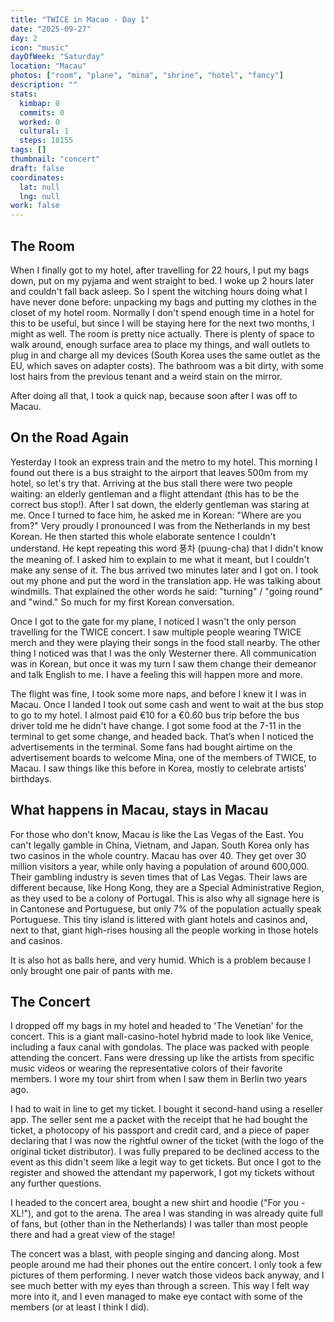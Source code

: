 ```yaml
---
title: "TWICE in Macao - Day 1"
date: "2025-09-27"
day: 2
icon: "music"
dayOfWeek: "Saturday"
location: "Macau"
photos: ["room", "plane", "mina", "shrine", "hotel", "fancy"]
description: ""
stats:
  kimbap: 0
  commits: 0
  worked: 0
  cultural: 1
  steps: 18155
tags: []
thumbnail: "concert"
draft: false
coordinates:
  lat: null
  lng: null
work: false
---
```


## The Room
When I finally got to my hotel, after travelling for 22 hours, I put my bags down, put on my pyjama and went straight to bed. I woke up 2 hours later and couldn't fall back asleep. So I spent the witching hours doing what I have never done before: unpacking my bags and putting my clothes in the closet of my hotel room. Normally I don't spend enough time in a hotel for this to be useful, but since I will be staying here for the next two months, I might as well. The room is pretty nice actually. There is plenty of space to walk around, enough surface area to place my things, and wall outlets to plug in and charge all my devices (South Korea uses the same outlet as the EU, which saves on adapter costs). The bathroom was a bit dirty, with some lost hairs from the previous tenant and a weird stain on the mirror.  

After doing all that, I took a quick nap, because soon after I was off to Macau.  

## On the Road Again
Yesterday I took an express train and the metro to my hotel. This morning I found out there is a bus straight to the airport that leaves 500m from my hotel, so let's try that. Arriving at the bus stall there were two people waiting: an elderly gentleman and a flight attendant (this has to be the correct bus stop!). After I sat down, the elderly gentleman was staring at me. Once I turned to face him, he asked me in Korean: "Where are you from?" Very proudly I pronounced I was from the Netherlands in my best Korean. He then started this whole elaborate sentence I couldn't understand. He kept repeating this word 풍차 (puung-cha) that I didn't know the meaning of. I asked him to explain to me what it meant, but I couldn't make any sense of it. The bus arrived two minutes later and I got on. I took out my phone and put the word in the translation app. He was talking about windmills. That explained the other words he said: "turning" / "going round" and "wind." So much for my first Korean conversation.  

Once I got to the gate for my plane, I noticed I wasn't the only person travelling for the TWICE concert. I saw multiple people wearing TWICE merch and they were playing their songs in the food stall nearby. The other thing I noticed was that I was the only Westerner there. All communication was in Korean, but once it was my turn I saw them change their demeanor and talk English to me. I have a feeling this will happen more and more.  

The flight was fine, I took some more naps, and before I knew it I was in Macau. Once I landed I took out some cash and went to wait at the bus stop to go to my hotel. I almost paid €10 for a €0.60 bus trip before the bus driver told me he didn't have change. I got some food at the 7-11 in the terminal to get some change, and headed back. That’s when I noticed the advertisements in the terminal. Some fans had bought airtime on the advertisement boards to welcome Mina, one of the members of TWICE, to Macau. I saw things like this before in Korea, mostly to celebrate artists' birthdays.  

## What happens in Macau, stays in Macau
For those who don't know, Macau is like the Las Vegas of the East. You can't legally gamble in China, Vietnam, and Japan. South Korea only has two casinos in the whole country. Macau has over 40. They get over 30 million visitors a year, while only having a population of around 600,000. Their gambling industry is seven times that of Las Vegas. Their laws are different because, like Hong Kong, they are a Special Administrative Region, as they used to be a colony of Portugal. This is also why all signage here is in Cantonese and Portuguese, but only 7% of the population actually speak Portuguese. This tiny island is littered with giant hotels and casinos and, next to that, giant high-rises housing all the people working in those hotels and casinos.  

It is also hot as balls here, and very humid. Which is a problem because I only brought one pair of pants with me.  

## The Concert
I dropped off my bags in my hotel and headed to 'The Venetian' for the concert. This is a giant mall-casino-hotel hybrid made to look like Venice, including a faux canal with gondolas. The place was packed with people attending the concert. Fans were dressing up like the artists from specific music videos or wearing the representative colors of their favorite members. I wore my tour shirt from when I saw them in Berlin two years ago.  

I had to wait in line to get my ticket. I bought it second-hand using a reseller app. The seller sent me a packet with the receipt that he had bought the ticket, a photocopy of his passport and credit card, and a piece of paper declaring that I was now the rightful owner of the ticket (with the logo of the original ticket distributor). I was fully prepared to be declined access to the event as this didn't seem like a legit way to get tickets. But once I got to the register and showed the attendant my paperwork, I got my tickets without any further questions.  

I headed to the concert area, bought a new shirt and hoodie ("For you - XL!"), and got to the arena. The area I was standing in was already quite full of fans, but (other than in the Netherlands) I was taller than most people there and had a great view of the stage!  

The concert was a blast, with people singing and dancing along. Most people around me had their phones out the entire concert. I only took a few pictures of them performing. I never watch those videos back anyway, and I see much better with my eyes than through a screen. This way I felt way more into it, and I even managed to make eye contact with some of the members (or at least I think I did).  

